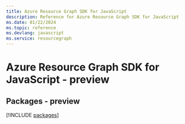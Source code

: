 ```yaml
---
title: Azure Resource Graph SDK for JavaScript
description: Reference for Azure Resource Graph SDK for JavaScript
ms.date: 01/22/2024
ms.topic: reference
ms.devlang: javascript
ms.service: resourcegraph
---
```

# Azure Resource Graph SDK for JavaScript - preview
## Packages - preview
[!INCLUDE [packages](resource-graph-index.md)]